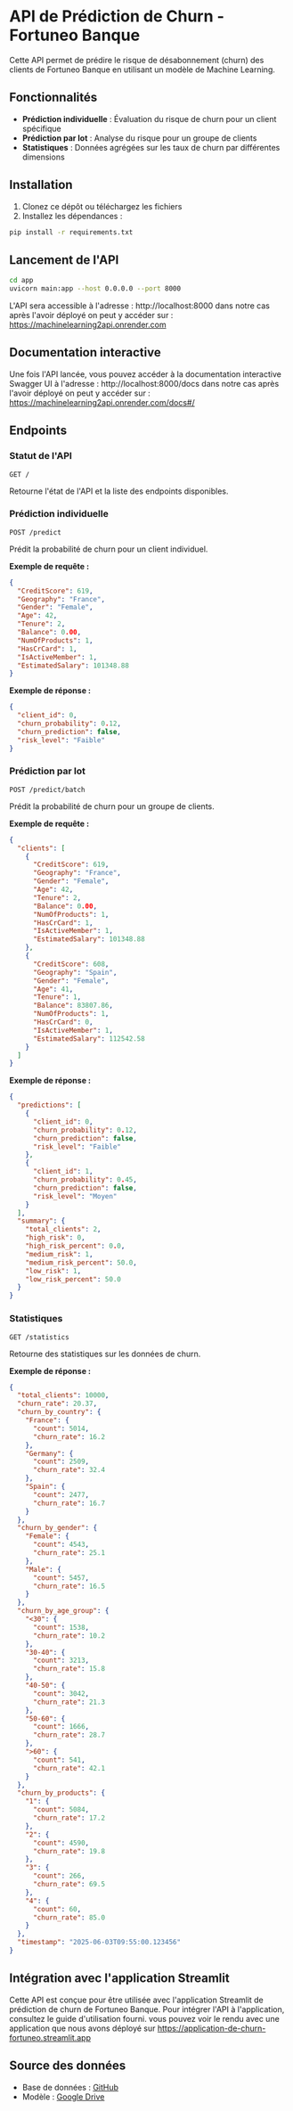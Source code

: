 # API de Prédiction de Churn - Fortuneo Banque

Cette API permet de prédire le risque de désabonnement (churn) des clients de Fortuneo Banque en utilisant un modèle de Machine Learning.

## Fonctionnalités

- **Prédiction individuelle** : Évaluation du risque de churn pour un client spécifique
- **Prédiction par lot** : Analyse du risque pour un groupe de clients
- **Statistiques** : Données agrégées sur les taux de churn par différentes dimensions

## Installation

1. Clonez ce dépôt ou téléchargez les fichiers
2. Installez les dépendances :

```bash
pip install -r requirements.txt
```

## Lancement de l'API

```bash
cd app
uvicorn main:app --host 0.0.0.0 --port 8000
```

L'API sera accessible à l'adresse : http://localhost:8000
dans notre cas après l'avoir déployé on peut y accéder sur : https://machinelearning2api.onrender.com

## Documentation interactive

Une fois l'API lancée, vous pouvez accéder à la documentation interactive Swagger UI à l'adresse :
http://localhost:8000/docs
dans notre cas après l'avoir déployé on peut y accéder sur : https://machinelearning2api.onrender.com/docs#/
## Endpoints

### Statut de l'API

```
GET /
```

Retourne l'état de l'API et la liste des endpoints disponibles.

### Prédiction individuelle

```
POST /predict
```

Prédit la probabilité de churn pour un client individuel.

**Exemple de requête :**

```json
{
  "CreditScore": 619,
  "Geography": "France",
  "Gender": "Female",
  "Age": 42,
  "Tenure": 2,
  "Balance": 0.00,
  "NumOfProducts": 1,
  "HasCrCard": 1,
  "IsActiveMember": 1,
  "EstimatedSalary": 101348.88
}
```

**Exemple de réponse :**

```json
{
  "client_id": 0,
  "churn_probability": 0.12,
  "churn_prediction": false,
  "risk_level": "Faible"
}
```

### Prédiction par lot

```
POST /predict/batch
```

Prédit la probabilité de churn pour un groupe de clients.

**Exemple de requête :**

```json
{
  "clients": [
    {
      "CreditScore": 619,
      "Geography": "France",
      "Gender": "Female",
      "Age": 42,
      "Tenure": 2,
      "Balance": 0.00,
      "NumOfProducts": 1,
      "HasCrCard": 1,
      "IsActiveMember": 1,
      "EstimatedSalary": 101348.88
    },
    {
      "CreditScore": 608,
      "Geography": "Spain",
      "Gender": "Female",
      "Age": 41,
      "Tenure": 1,
      "Balance": 83807.86,
      "NumOfProducts": 1,
      "HasCrCard": 0,
      "IsActiveMember": 1,
      "EstimatedSalary": 112542.58
    }
  ]
}
```

**Exemple de réponse :**

```json
{
  "predictions": [
    {
      "client_id": 0,
      "churn_probability": 0.12,
      "churn_prediction": false,
      "risk_level": "Faible"
    },
    {
      "client_id": 1,
      "churn_probability": 0.45,
      "churn_prediction": false,
      "risk_level": "Moyen"
    }
  ],
  "summary": {
    "total_clients": 2,
    "high_risk": 0,
    "high_risk_percent": 0.0,
    "medium_risk": 1,
    "medium_risk_percent": 50.0,
    "low_risk": 1,
    "low_risk_percent": 50.0
  }
}
```

### Statistiques

```
GET /statistics
```

Retourne des statistiques sur les données de churn.

**Exemple de réponse :**

```json
{
  "total_clients": 10000,
  "churn_rate": 20.37,
  "churn_by_country": {
    "France": {
      "count": 5014,
      "churn_rate": 16.2
    },
    "Germany": {
      "count": 2509,
      "churn_rate": 32.4
    },
    "Spain": {
      "count": 2477,
      "churn_rate": 16.7
    }
  },
  "churn_by_gender": {
    "Female": {
      "count": 4543,
      "churn_rate": 25.1
    },
    "Male": {
      "count": 5457,
      "churn_rate": 16.5
    }
  },
  "churn_by_age_group": {
    "<30": {
      "count": 1538,
      "churn_rate": 10.2
    },
    "30-40": {
      "count": 3213,
      "churn_rate": 15.8
    },
    "40-50": {
      "count": 3042,
      "churn_rate": 21.3
    },
    "50-60": {
      "count": 1666,
      "churn_rate": 28.7
    },
    ">60": {
      "count": 541,
      "churn_rate": 42.1
    }
  },
  "churn_by_products": {
    "1": {
      "count": 5084,
      "churn_rate": 17.2
    },
    "2": {
      "count": 4590,
      "churn_rate": 19.8
    },
    "3": {
      "count": 266,
      "churn_rate": 69.5
    },
    "4": {
      "count": 60,
      "churn_rate": 85.0
    }
  },
  "timestamp": "2025-06-03T09:55:00.123456"
}
```

## Intégration avec l'application Streamlit

Cette API est conçue pour être utilisée avec l'application Streamlit de prédiction de churn de Fortuneo Banque. Pour intégrer l'API à l'application, consultez le guide d'utilisation fourni.
vous pouvez voir le rendu avec une application que nous avons déployé sur https://application-de-churn-fortuneo.streamlit.app

## Source des données

- Base de données : [GitHub](https://github.com/Awoutokoffisamson/machine_learning2_Documents/blob/main/Churn_Modelling.csv)
- Modèle : [Google Drive](https://drive.google.com/file/d/1JZji6K_r-Msko1xuk3R9ONycgPtliSK2/view)

